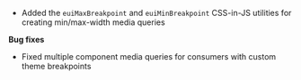 - Added the `euiMaxBreakpoint` and `euiMinBreakpoint` CSS-in-JS utilities for creating min/max-width media queries

**Bug fixes**

- Fixed multiple component media queries for consumers with custom theme breakpoints
